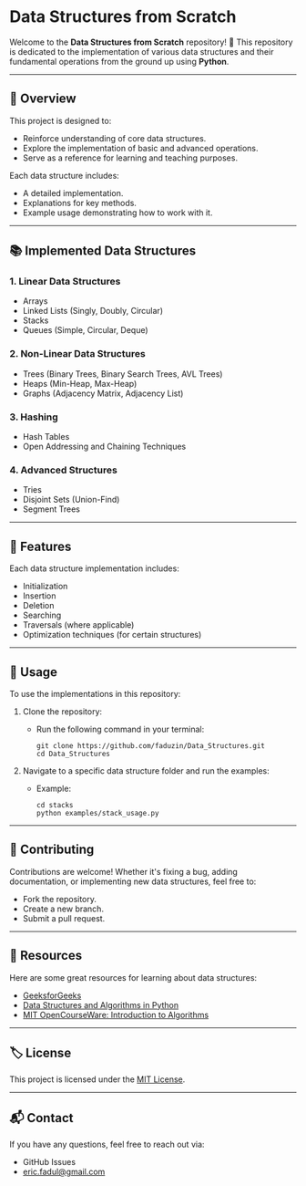 # Data Structures from Scratch

Welcome to the **Data Structures from Scratch** repository! 🚀 This repository is dedicated to the implementation of various data structures and their fundamental operations from the ground up using **Python**.

---

## 🌟 Overview

This project is designed to:

- Reinforce understanding of core data structures.
- Explore the implementation of basic and advanced operations.
- Serve as a reference for learning and teaching purposes.

Each data structure includes:

- A detailed implementation.
- Explanations for key methods.
- Example usage demonstrating how to work with it.

---

## 📚 Implemented Data Structures

### 1. Linear Data Structures
- Arrays
- Linked Lists (Singly, Doubly, Circular)
- Stacks
- Queues (Simple, Circular, Deque)

### 2. Non-Linear Data Structures
- Trees (Binary Trees, Binary Search Trees, AVL Trees)
- Heaps (Min-Heap, Max-Heap)
- Graphs (Adjacency Matrix, Adjacency List)

### 3. Hashing
- Hash Tables
- Open Addressing and Chaining Techniques

### 4. Advanced Structures
- Tries
- Disjoint Sets (Union-Find)
- Segment Trees

---

## 🔧 Features

Each data structure implementation includes:

- Initialization
- Insertion
- Deletion
- Searching
- Traversals (where applicable)
- Optimization techniques (for certain structures)

---

## 📜 Usage

To use the implementations in this repository:

1. Clone the repository:
   - Run the following command in your terminal:
     ```
     git clone https://github.com/faduzin/Data_Structures.git
     cd Data_Structures
     ```

2. Navigate to a specific data structure folder and run the examples:
   - Example:
     ```
     cd stacks
     python examples/stack_usage.py
     ```

---

## 🤝 Contributing

Contributions are welcome! Whether it's fixing a bug, adding documentation, or implementing new data structures, feel free to:

- Fork the repository.
- Create a new branch.
- Submit a pull request.

---

## 📖 Resources

Here are some great resources for learning about data structures:

- [GeeksforGeeks](https://www.geeksforgeeks.org/)
- [Data Structures and Algorithms in Python](https://runestone.academy/runestone/books/published/pythonds/index.html)
- [MIT OpenCourseWare: Introduction to Algorithms](https://ocw.mit.edu/courses/electrical-engineering-and-computer-science/6-006-introduction-to-algorithms-fall-2011/)

---

## 🏷️ License

This project is licensed under the [MIT License](LICENSE).

---

## 📬 Contact

If you have any questions, feel free to reach out via:

- GitHub Issues
- [eric.fadul@gmail.com](mailto:eric.fadul@gmail.com)
